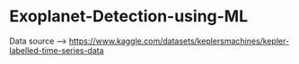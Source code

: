 # Exoplanet-Detection-using-ML
Data source --> https://www.kaggle.com/datasets/keplersmachines/kepler-labelled-time-series-data
